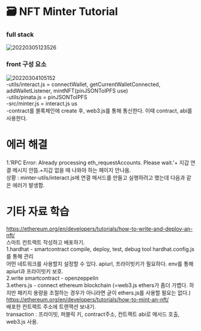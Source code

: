 # 🗃 NFT Minter Tutorial<br>
### full stack<br>
![20220305123526](https://user-images.githubusercontent.com/96465753/156866219-252b0f6f-997e-4ec8-be1b-1f87b08629b7.png)<br>

### front 구성 요소<br>
![20220304105152](https://user-images.githubusercontent.com/96465753/156683966-677af707-c024-47b5-a327-7bf92dd29041.png)<br>
-utils/interact.js = connectWallet, getCurrentWalletConnected, addWalletListener, mintNFT(pinJSONToIPFS use)<br>
-utils/pinata.js = pinJSONToIPFS<br>
-src/minter.js = interact.js us<br>
-contract를 블록체인에 create 후, web3.js를 통해 통신한다. 이때 contract, abi를 사용한다.<br>

# 에러 해결<br>
1.'RPC Error: Already processing eth_requestAccounts. Please wait.'+ 지갑 연결 메시지 안뜸.+지갑 없을 때 나와야 하는 페이지 안나옴.<br>
상황 : minter-utils/interact.js에 연결 메서드를 만들고 실행하려고 했는데 다음과 같은 에러가 발생함.<br>

# 기타 자료 학습<br>
https://ethereum.org/en/developers/tutorials/how-to-write-and-deploy-an-nft/<br>
스마트 컨트랙트 작성하고 배포하기.<br>
1.hardhat - smartcontract compile, deploy, test, debug tool hardhat.config.js를 통해 관리<br>
어떤 네트워크를 사용할지 설정할 수 있다. apiurl, 프라이빗키가 필요하다. env를 통해 apiurl과 프라이빗키 보호.<br>
2.write smartcontract - openzeppelin<br>
3.ethers.js - connect ethereum blockchain (=web3.js ethers가 좀더 가볍다. 하지만 패키지 용량을 조절하는 경우가 아니라면 굳이 ethers.js를 사용할 필요는 없다.)<br>
https://ethereum.org/en/developers/tutorials/how-to-mint-an-nft/<br>
배포한 컨트랙트 주소에 트랜잭션 보내기.<br>
transaction : 프라이빗, 퍼블릭 키, contract주소, 컨트랙트 abi로 메서드 호출, web3.js 사용.<br>